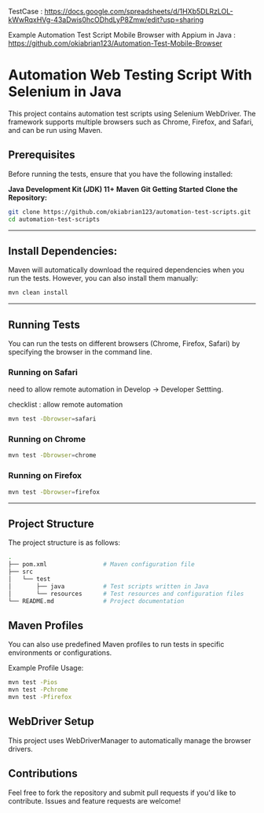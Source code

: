 TestCase :
https://docs.google.com/spreadsheets/d/1HXb5DLRzLOL-kWwRqxHVg-43aDwis0hcODhdLyP8Zmw/edit?usp=sharing

Example Automation Test Script Mobile Browser with Appium in Java : https://github.com/okiabrian123/Automation-Test-Mobile-Browser

# Automation Web Testing Script With Selenium in Java
This project contains automation test scripts using Selenium WebDriver. The framework supports multiple browsers such as Chrome, Firefox, and Safari, and can be run using Maven.

## Prerequisites
Before running the tests, ensure that you have the following installed:

**Java Development Kit (JDK) 11+**
**Maven**
**Git**
**Getting Started**
**Clone the Repository:**

```bash
git clone https://github.com/okiabrian123/automation-test-scripts.git
cd automation-test-scripts
```
--------------
## Install Dependencies:

Maven will automatically download the required dependencies when you run the tests. However, you can also install them manually:

```bash
mvn clean install
```

--------------
## Running Tests
You can run the tests on different browsers (Chrome, Firefox, Safari) by specifying the browser in the command line.

### Running on Safari
need to allow remote automation in Develop -> Developer Settting.

checklist : allow remote automation

```bash
mvn test -Dbrowser=safari
```
### Running on Chrome
```bash
mvn test -Dbrowser=chrome
```
### Running on Firefox
```bash
mvn test -Dbrowser=firefox
```

----------------------------------
## Project Structure
The project structure is as follows:

```bash
.
├── pom.xml                # Maven configuration file
├── src
│   └── test
│       ├── java           # Test scripts written in Java
│       └── resources      # Test resources and configuration files
└── README.md              # Project documentation
````
## Maven Profiles
You can also use predefined Maven profiles to run tests in specific environments or configurations.

Example Profile Usage:
```bash
mvn test -Pios
mvn test -Pchrome
mvn test -Pfirefox
```

## WebDriver Setup
This project uses WebDriverManager to automatically manage the browser drivers.

## Contributions
Feel free to fork the repository and submit pull requests if you'd like to contribute. Issues and feature requests are welcome!
